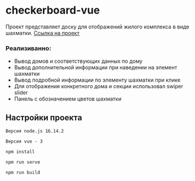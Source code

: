 # checkerboard-vue

Проект представляет доску для отображений жилого комплекса в виде шахматки. [Ссылка на проект](https://dmitryaf.github.io/checkerboard-vue/)

### Реализиванно:

- Вывод домов и соответствующих данных по дому
- Вывод дополнительной информации при наведении на элемент шахматки
- Вывод подробной информации по элементу шахматки при клике
- Для отображения конкретного дома и секции использовал swiper slider
- Панель с обозначением цветов шахматки

## Настройки проекта

```
Версия node.js 16.14.2

Версия vue - 3
```

```
npm install
```

```
npm run serve
```

```
npm run build
```
